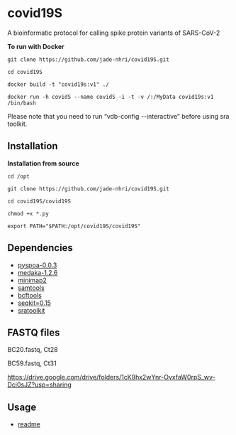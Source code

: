 # covid19S
A bioinformatic protocol for calling spike protein variants of SARS-CoV-2

**To run with Docker**

``git clone https://github.com/jade-nhri/covid19S.git``

``cd covid19S``

``docker build -t "covid19s:v1" ./``

``docker run -h covidS --name covidS -i -t -v /:/MyData covid19s:v1 /bin/bash``

Please note that you need to run “vdb-config --interactive” before using sra toolkit.

Installation
------------
**Installation from source**

``cd /opt``

``git clone https://github.com/jade-nhri/covid19S.git``

``cd covid19S/covid19S``

``chmod +x *.py``

``export PATH="$PATH:/opt/covid19S/covid19S"``


## Dependencies

- [pyspoa-0.0.3](https://github.com/nanoporetech/pyspoa)
- [medaka-1.2.6](https://github.com/nanoporetech/medaka)
- [minimap2](https://github.com/lh3/minimap2)
- [samtools](http://github.com/samtools/)
- [bcftools](https://github.com/samtools/bcftools)
- [seqkit=0.15](https://github.com/shenwei356/seqkit)
- [sratoolkit](https://github.com/ncbi/sra-tools)


## FASTQ files
BC20.fastq, Ct28

BC59.fastq, Ct31

https://drive.google.com/drive/folders/1cK9hx2wYnr-OvxfaW0rpS_wv-Dci0sJZ?usp=sharing

## Usage
- [readme](https://www.dropbox.com/s/vz1xb8ywsotgcyw/Manual%20of%20covidS.pdf?dl=0)



